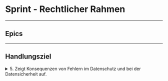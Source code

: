 # Sprint - Rechtlicher Rahmen

___

## Epics 
<DocCardList/>

___

## Handlungsziel


<details>
 <summary>5. Zeigt Konsequenzen von Fehlern im Datenschutz und bei der Datensicherheit auf.</summary>

### Handlungsnotwendige Kenntnisse:

1. Kennt die Problematik von Datenlöschungen über alle Archive und Backups.

2. Kennt wesentliche juristische Voraussetzungen und Eigenheiten von Websites (z.B. Impressum, Disclaimer, AGBs).

</details>


